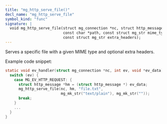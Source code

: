 ```yaml
---
title: "mg_http_serve_file()"
decl_name: "mg_http_serve_file"
symbol_kind: "func"
signature: |
  void mg_http_serve_file(struct mg_connection *nc, struct http_message *hm,
                          const char *path, const struct mg_str mime_type,
                          const struct mg_str extra_headers);
---
```


Serves a specific file with a given MIME type and optional extra headers.

Example code snippet:

```c
static void ev_handler(struct mg_connection *nc, int ev, void *ev_data) {
  switch (ev) {
    case MG_EV_HTTP_REQUEST: {
      struct http_message *hm = (struct http_message *) ev_data;
      mg_http_serve_file(nc, hm, "file.txt",
                         mg_mk_str("text/plain"), mg_mk_str(""));
      break;
    }
    ...
  }
}
``` 

